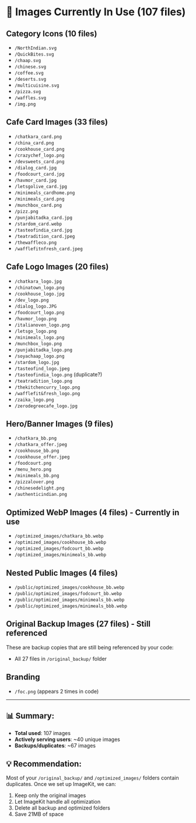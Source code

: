 # 📸 Images Currently In Use (107 files)

## Category Icons (10 files)
- `/NorthIndian.svg`
- `/QuickBites.svg`
- `/chaap.svg`
- `/chinese.svg`
- `/coffee.svg`
- `/deserts.svg`
- `/multicuisine.svg`
- `/pizza.svg`
- `/waffles.svg`
- `/img.png`

## Cafe Card Images (33 files)
- `/chatkara_card.png`
- `/china_card.png`
- `/cookhouse_card.png`
- `/crazychef_logo.png`
- `/devsweets_card.png`
- `/dialog_card.jpg`
- `/foodcourt_card.jpg`
- `/havmor_card.jpg`
- `/letsgolive_card.jpg`
- `/minimeals_cardhome.png`
- `/minimeals_card.png`
- `/munchbox_card.png`
- `/pizz.png`
- `/punjabitadka_card.jpg`
- `/stardom_card.webp`
- `/tasteofindia_card.jpg`
- `/teatradition_card.jpeg`
- `/thewaffleco.png`
- `/wafflefitnfresh_card.jpeg`

## Cafe Logo Images (20 files)
- `/chatkara_logo.jpg`
- `/chinatown_logo.png`
- `/cookhouse_logo.jpg`
- `/dev_logo.png`
- `/dialog_logo.JPG`
- `/foodcourt_logo.png`
- `/havmor_logo.png`
- `/italianoven_logo.png`
- `/letsgo_logo.png`
- `/minimeals_logo.png`
- `/munchbox_logo.png`
- `/punjabitadka_logo.png`
- `/soyachaap_logo.png`
- `/stardom_logo.jpg`
- `/tasteofind_logo.jpeg`
- `/tasteofindia_logo.png` (duplicate?)
- `/teatradition_logo.png`
- `/thekitchencurry_logo.png`
- `/wafflefit&fresh_logo.png`
- `/zaika_logo.png`
- `/zerodegreecafe_logo.jpg`

## Hero/Banner Images (9 files)
- `/chatkara_bb.png`
- `/chatkara_offer.jpeg`
- `/cookhouse_bb.png`
- `/cookhouse_offer.jpeg`
- `/foodcourt.png`
- `/menu_hero.png`
- `/minimeals_bb.png`
- `/pizzalover.png`
- `/chinesedelight.png`
- `/authenticindian.png`

## Optimized WebP Images (4 files) - Currently in use
- `/optimized_images/chatkara_bb.webp`
- `/optimized_images/cookhouse_bb.webp`
- `/optimized_images/fodcourt_bb.webp`
- `/optimized_images/minimeals_bb.webp`

## Nested Public Images (4 files)
- `/public/optimized_images/cookhouse_bb.webp`
- `/public/optimized_images/fodcourt_bb.webp`
- `/public/optimized_images/minimeals_bb.webp`
- `/public/optimized_images/minimeals_bbb.webp`

## Original Backup Images (27 files) - Still referenced
These are backup copies that are still being referenced by your code:
- All 27 files in `/original_backup/` folder

## Branding
- `/foc.png` (appears 2 times in code)

---

## 📊 Summary:
- **Total used**: 107 images
- **Actively serving users**: ~40 unique images
- **Backups/duplicates**: ~67 images

## 💡 Recommendation:
Most of your `/original_backup/` and `/optimized_images/` folders contain duplicates. 
Once we set up ImageKit, we can:
1. Keep only the original images
2. Let ImageKit handle all optimization
3. Delete all backup and optimized folders
4. Save 21MB of space

